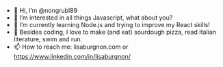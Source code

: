 - 👋 Hi, I’m @nongrubl89
- 👀 I’m interested in all things Javascript, what about you?
- 🌱 I’m currently learning Node.js and trying to improve my React skills!
- 💞️ Besides coding, I love to make (and eat) sourdough pizza, read Italian literature, swim and run. 
- 📫 How to reach me: lisaburgnon.com or https://www.linkedin.com/in/lisaburgnon/

<!---
nongrubl89/nongrubl89 is a ✨ special ✨ repository because its `README.md` (this file) appears on your GitHub profile.
You can click the Preview link to take a look at your changes.
--->
